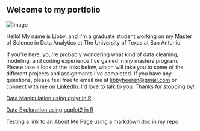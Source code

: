 ## Welcome to my portfolio  

![Image](https://photos.smugmug.com/photos/i-7CD4G5z/1/3026344e/O/i-7CD4G5z.jpg)

Hello! My name is Libby, and I'm a graduate student working on my Master of Science in Data Analytics at The University of Texas at San Antonio.

If you're here, you're probably wondering what kind of data cleaning, modeling, and coding experience I've gained in my masters program. Please take a look at the links below, which will take you to some of the different projects and assignments I've completed. If you have any questions, please feel free to email me at [libbyheeren@gmail.com](mailto:libbyheeren@gmail.com) or connect with me on [LinkedIn](https://www.linkedin.com/in/elizabethheeren/). I'd love to talk to you. Thanks for stopping by!






[Data Manipulation using dplyr in R](https://github.com/LibbyHeeren/DataViz0)

[Data Exploration using ggplot2 in R](https://github.com/LibbyHeeren/DataViz1)



Testing a link to an [About Me Page](AboutMe.md) using a markdown doc in my repo

